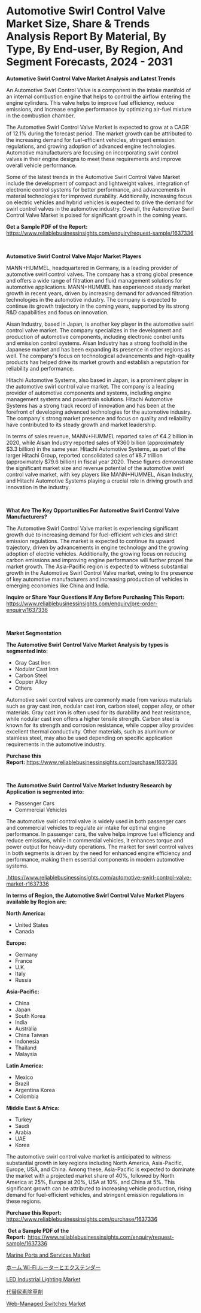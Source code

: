 <p><h1>Automotive Swirl Control Valve Market Size, Share & Trends Analysis Report By Material, By Type, By End-user, By Region, And Segment Forecasts, 2024 - 2031</h1></p><p><strong>Automotive Swirl Control Valve Market Analysis and Latest Trends</strong></p>
<p><p>An Automotive Swirl Control Valve is a component in the intake manifold of an internal combustion engine that helps to control the airflow entering the engine cylinders. This valve helps to improve fuel efficiency, reduce emissions, and increase engine performance by optimizing air-fuel mixture in the combustion chamber.</p><p>The Automotive Swirl Control Valve Market is expected to grow at a CAGR of 12.1% during the forecast period. The market growth can be attributed to the increasing demand for fuel-efficient vehicles, stringent emission regulations, and growing adoption of advanced engine technologies. Automotive manufacturers are focusing on incorporating swirl control valves in their engine designs to meet these requirements and improve overall vehicle performance.</p><p>Some of the latest trends in the Automotive Swirl Control Valve Market include the development of compact and lightweight valves, integration of electronic control systems for better performance, and advancements in material technologies for improved durability. Additionally, increasing focus on electric vehicles and hybrid vehicles is expected to drive the demand for swirl control valves in the automotive industry. Overall, the Automotive Swirl Control Valve Market is poised for significant growth in the coming years.</p></p>
<p><strong>Get a Sample PDF of the Report:&nbsp;</strong> <a href="https://www.reliablebusinessinsights.com/enquiry/request-sample/1637336">https://www.reliablebusinessinsights.com/enquiry/request-sample/1637336</a></p>
<p>&nbsp;</p>
<p><strong>Automotive Swirl Control Valve Major Market Players</strong></p>
<p><p>MANN+HUMMEL, headquartered in Germany, is a leading provider of automotive swirl control valves. The company has a strong global presence and offers a wide range of filtration and fluid management solutions for automotive applications. MANN+HUMMEL has experienced steady market growth in recent years, driven by increasing demand for advanced filtration technologies in the automotive industry. The company is expected to continue its growth trajectory in the coming years, supported by its strong R&D capabilities and focus on innovation.</p><p>Aisan Industry, based in Japan, is another key player in the automotive swirl control valve market. The company specializes in the development and production of automotive components, including electronic control units and emission control systems. Aisan Industry has a strong foothold in the Japanese market and has been expanding its presence in other regions as well. The company's focus on technological advancements and high-quality products has helped drive its market growth and establish a reputation for reliability and performance.</p><p>Hitachi Automotive Systems, also based in Japan, is a prominent player in the automotive swirl control valve market. The company is a leading provider of automotive components and systems, including engine management systems and powertrain solutions. Hitachi Automotive Systems has a strong track record of innovation and has been at the forefront of developing advanced technologies for the automotive industry. The company's strong market presence and focus on quality and reliability have contributed to its steady growth and market leadership.</p><p>In terms of sales revenue, MANN+HUMMEL reported sales of €4.2 billion in 2020, while Aisan Industry reported sales of ¥360 billion (approximately $3.3 billion) in the same year. Hitachi Automotive Systems, as part of the larger Hitachi Group, reported consolidated sales of ¥8.7 trillion (approximately $79.6 billion) in fiscal year 2020. These figures demonstrate the significant market size and revenue potential of the automotive swirl control valve market, with key players like MANN+HUMMEL, Aisan Industry, and Hitachi Automotive Systems playing a crucial role in driving growth and innovation in the industry.</p></p>
<p>&nbsp;</p>
<p><strong>What Are The Key Opportunities For Automotive Swirl Control Valve Manufacturers?</strong></p>
<p><p>The Automotive Swirl Control Valve market is experiencing significant growth due to increasing demand for fuel-efficient vehicles and strict emission regulations. The market is expected to continue its upward trajectory, driven by advancements in engine technology and the growing adoption of electric vehicles. Additionally, the growing focus on reducing carbon emissions and improving engine performance will further propel the market growth. The Asia-Pacific region is expected to witness substantial growth in the Automotive Swirl Control Valve market, owing to the presence of key automotive manufacturers and increasing production of vehicles in emerging economies like China and India.</p></p>
<p><strong>Inquire or Share Your Questions If Any Before Purchasing This Report:</strong> <a href="https://www.reliablebusinessinsights.com/enquiry/pre-order-enquiry/1637336">https://www.reliablebusinessinsights.com/enquiry/pre-order-enquiry/1637336</a></p>
<p>&nbsp;</p>
<p><strong>Market Segmentation</strong></p>
<p><strong>The Automotive Swirl Control Valve Market Analysis by types is segmented into:</strong></p>
<p><ul><li>Gray Cast Iron</li><li>Nodular Cast Iron</li><li>Carbon Steel</li><li>Copper Alloy</li><li>Others</li></ul></p>
<p><p>Automotive swirl control valves are commonly made from various materials such as gray cast iron, nodular cast iron, carbon steel, copper alloy, or other materials. Gray cast iron is often used for its durability and heat resistance, while nodular cast iron offers a higher tensile strength. Carbon steel is known for its strength and corrosion resistance, while copper alloy provides excellent thermal conductivity. Other materials, such as aluminum or stainless steel, may also be used depending on specific application requirements in the automotive industry.</p></p>
<p><strong>Purchase this Report:&nbsp;</strong><a href="https://www.reliablebusinessinsights.com/purchase/1637336">https://www.reliablebusinessinsights.com/purchase/1637336</a></p>
<p>&nbsp;</p>
<p><strong>The Automotive Swirl Control Valve Market Industry Research by Application is segmented into:</strong></p>
<p><ul><li>Passenger Cars</li><li>Commercial Vehicles</li></ul></p>
<p><p>The automotive swirl control valve is widely used in both passenger cars and commercial vehicles to regulate air intake for optimal engine performance. In passenger cars, the valve helps improve fuel efficiency and reduce emissions, while in commercial vehicles, it enhances torque and power output for heavy-duty operations. The market for swirl control valves in both segments is driven by the need for enhanced engine efficiency and performance, making them essential components in modern automotive systems.</p></p>
<p><a href="https://www.reliablebusinessinsights.com/automotive-swirl-control-valve-market-r1637336">&nbsp;https://www.reliablebusinessinsights.com/automotive-swirl-control-valve-market-r1637336</a></p>
<p><strong>In terms of Region, the Automotive Swirl Control Valve Market Players available by Region are:</strong></p>
<p>
    <p> <strong> North America: </strong>
        <ul>
            <li>United States</li>
            <li>Canada</li>
        </ul>
        </p> 
    <p> <strong> Europe: </strong>
        <ul>
            <li>Germany</li>
            <li>France</li>
            <li>U.K.</li>
            <li>Italy</li>
            <li>Russia</li>
        </ul>
        </p> 
    <p> <strong> Asia-Pacific: </strong>
        <ul>
            <li>China</li>
            <li>Japan</li>
            <li>South Korea</li>
            <li>India</li>
            <li>Australia</li>
            <li>China Taiwan</li>
            <li>Indonesia</li>
            <li>Thailand</li>
            <li>Malaysia</li>
        </ul>
        </p> 
    <p> <strong> Latin America: </strong>
        <ul>
            <li>Mexico</li>
            <li>Brazil</li>
            <li>Argentina Korea</li>
            <li>Colombia</li>
        </ul>
        </p> 
    <p> <strong> Middle East & Africa: </strong>
        <ul>
            <li>Turkey</li>
            <li>Saudi</li>
            <li>Arabia</li>
            <li>UAE</li>
            <li>Korea</li>
        </ul>
    </p>
    </p>
<p><p>The automotive swirl control valve market is anticipated to witness substantial growth in key regions including North America, Asia-Pacific, Europe, USA, and China. Among these, Asia-Pacific is expected to dominate the market with a projected market share of 40%, followed by North America at 25%, Europe at 20%, USA at 10%, and China at 5%. This significant growth can be attributed to increasing vehicle production, rising demand for fuel-efficient vehicles, and stringent emission regulations in these regions.</p></p>
<p><strong>Purchase this Report: </strong><a href="https://www.reliablebusinessinsights.com/purchase/1637336">https://www.reliablebusinessinsights.com/purchase/1637336</a></p>
<p>&nbsp;<strong>Get a Sample PDF of the Report:&nbsp;&nbsp;</strong><a href="https://www.reliablebusinessinsights.com/enquiry/request-sample/1637336">https://www.reliablebusinessinsights.com/enquiry/request-sample/1637336</a></p>
<p><strong></strong></p>
<p><p><a href="https://github.com/beatblasta/Market-Research-Report-List-3/blob/main/marine-ports-and-services-market.md">Marine Ports and Services Market</a></p><p><a href="https://github.com/BrionnaBoyle/Market-Research-Report-List-1/blob/main/657886392730.md">ホーム Wi-Fi ルーターとエクステンダー</a></p><p><a href="https://issuu.com/reportprime-2/docs/led-industrial-lighting-market-size-2030.pptx">LED Industrial Lighting Market</a></p><p><a href="https://medium.com/@oliveyew35/%E7%BD%AE%E6%8F%9B%E5%B0%BF%E7%B4%A0%E9%99%A4%E8%8D%89%E5%89%A4%E5%B8%82%E5%A0%B4%E8%A6%8F%E6%A8%A1%E3%81%A8%E5%B8%82%E5%A0%B4%E3%81%AE%E3%83%88%E3%83%AC%E3%83%B3%E3%83%89-%E5%AE%8C%E5%85%A8%E3%81%AA%E6%A5%AD%E7%95%8C%E6%A6%82%E8%A6%81-2024%E5%B9%B4%E3%81%8B%E3%82%892031%E5%B9%B4-6c1877089dba">代替尿素除草剤</a></p><p><a href="https://github.com/shotows/Market-Research-Report-List-2/blob/main/web-managed-switches-market.md">Web-Managed Switches Market</a></p></p>